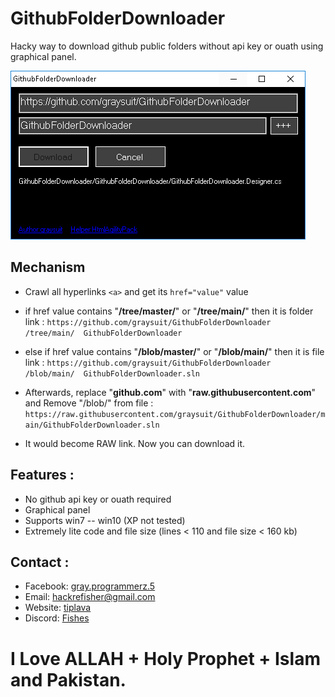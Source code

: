 # GithubFolderDownloader
Hacky way to download github public folders without api key or ouath using graphical panel. 

<img src="Screenshot.PNG">

## Mechanism
- Crawl all hyperlinks `<a>` and get its `href="value"` value
- if href value contains "**/tree/master/**" or "**/tree/main/**" then it is folder link :
`https://github.com/graysuit/GithubFolderDownloader  /tree/main/  GithubFolderDownloader`
    
- else if href value contains "**/blob/master/**" or "**/blob/main/**" then it is file link :
`https://github.com/graysuit/GithubFolderDownloader  /blob/main/  GithubFolderDownloader.sln`

- Afterwards, replace "**github.com**" with "**raw.githubusercontent.com**" and Remove "/blob/" from file :
`https://raw.githubusercontent.com/graysuit/GithubFolderDownloader/main/GithubFolderDownloader.sln`

- It would become RAW link. Now you can download it.  


## Features :
- No github api key or ouath required
- Graphical panel
- Supports win7 -- win10 (XP not tested)
- Extremely lite code and file size (lines < 110 and file size < 160 kb)

## Contact :
- Facebook: [gray.programmerz.5](https://fb.com/messages/t/gray.programmerz.5)
- Email:    [hackrefisher@gmail.com](mailto:hackrefisher@gmail.com)
- Website:  [tiplava](https://tiplava.blogspot.com)
- Discord:  [Fishes](https://discord.gg/Hu5XPGMTuk)

# I Love ALLAH + Holy Prophet + Islam and Pakistan.
